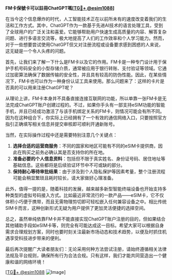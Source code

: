 **FM卡保號卡可以註冊ChatGPT嗎[[TG💪+ @esim1088](https://t.me/s/esim1088)]**

在当今这个信息爆炸的时代，人工智能技术正在以前所未有的速度改变着我们的生活和工作方式。其中，ChatGPT作为一款基于先进AI技术的语言处理工具，受到了全球用户的广泛关注和喜爱。它能够帮助用户快速生成高质量的内容、解答复杂问题、进行多语言交流等，极大地提高了人们的工作效率和个人学习能力。然而，对于一些想要尝试使用ChatGPT但又对注册流程或设备要求感到困惑的人来说，这无疑是一个令人头疼的问题。

首先，让我们来了解一下什么是FM卡以及它的作用。FM卡是一种专门设计用于保护手机号码安全的小型存储介质，通常被应用于银行转账、支付验证等领域。它通过加密算法确保了数据传输的安全性，并且具有较高的防伪性能。因此，在某些情况下，FM卡也可以作为一种身份认证工具来使用。那么问题来了：这样的卡片是否真的可以用来注册ChatGPT呢？

从理论上讲，FM卡本身并不具备直接连接互联网的功能，所以单靠一张FM卡是无法完成ChatGPT账户创建过程的。不过，如果你手头有一部支持eSIM功能的智能手机，并且已经成功激活了与该手机绑定关系的FM卡，则情况可能会有所不同。因为在这种组合下，你实际上已经拥有了一个有效的通信网络入口，只要按照官方指引正确填写相关信息并提交审核即可顺利开通新账号。

当然，在实际操作过程中还是需要特别注意几个关键点：
1. **选择合适的运营商服务**：不同的国家和地区可能有不同的eSIM卡提供商，因此在购买之前务必确认其是否支持你的所在地。
2. **准备必要的个人信息资料**：包括但不限于真实姓名、身份证号码、居住地址等基础信息。这些都将是后续验证环节中不可或缺的部分。
3. **保持耐心等待审批结果**：由于涉及到个人隐私保护等因素考量，整个注册流程可能会稍显繁琐且耗时较长，请大家做好心理准备。

此外，值得一提的是，随着科技的发展，越来越多新型智能终端设备也开始支持多种类型的虚拟号码接入方式。比如最近非常流行的一款产品——eSIM卡，它不仅体积小巧便于携带，而且无需物理剪切即可轻松嵌入任何兼容设备之中。相比传统SIM卡而言，这种创新形式无疑为用户提供了更加灵活便捷的选择空间。

总之，虽然单纯依靠FM卡并不能直接实现ChatGPT账户注册的目的，但如果结合其他辅助手段如eSIM卡等，则完全有可能达成这一目标。希望大家可以根据自身需求合理规划方案，同时也要时刻关注最新市场动态和技术趋势，以便及时抓住机遇享受科技进步带来的便利。

最后再次提醒广大读者朋友们：无论采用何种方法尝试注册，请始终遵循相关法律法规及平台规则，确保所有行为合法合规。只有这样，我们才能共同营造出一个健康和谐的网络环境！

[[TG💪+ @esim1088](https://t.me/s/esim1088) ![Image](https://i.postimg.cc/4NQfJmqS/Snipaste-2025-05-13-00-14-12.png)]